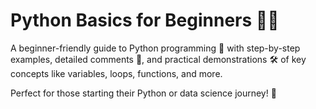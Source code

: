 # Python Basics for Beginners 🐍✨  

A beginner-friendly guide to Python programming 📘 with step-by-step examples, detailed comments 📝, and practical demonstrations 🛠️ of key concepts like variables, loops, functions, and more.  

Perfect for those starting their Python or data science journey! 🚀  
